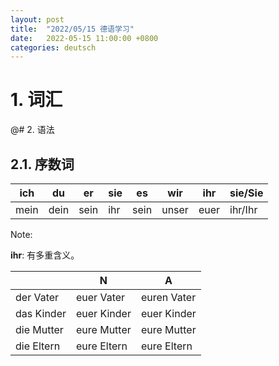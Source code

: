 ```yaml
---
layout: post
title:  "2022/05/15 德语学习"
date:   2022-05-15 11:00:00 +0800
categories: deutsch
---
```


# 1. 词汇

@# 2. 语法

## 2.1. 序数词

| ich  | du   | er   | sie | es   | wir   | ihr  | sie/Sie |
| ---- | ---- | ---- | --- | ---- | ----- | ---- | ------- |
| mein | dein | sein | ihr | sein | unser | euer | ihr/Ihr |

Note:

**ihr**: 有多重含义。

|            | N           | A           |
| ---------- | ----------- | ----------- |
| der Vater  | euer Vater  | euren Vater |
| das Kinder | euer Kinder | euer Kinder |
| die Mutter | eure Mutter | eure Mutter |
| die Eltern | eure Eltern | eure Eltern |
